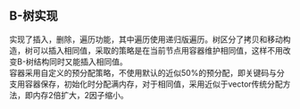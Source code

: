 B-树实现
---
实现了插入，删除，遍历功能，其中遍历使用递归版遍历。树区分了拷贝和移动构造，树可以插入相同值，采取的策略是在当前节点用容器维护相同值，这样不用改变B-树结构同时又能插入相同值。<br />
容器采用自定义的预分配策略，不使用默认的近似50%的预分配，即关键码与分支用容器保存，初始化时分配满内存，对于相同值，采用近似于vector传统分配方法，即内存2倍扩大，2因子缩小。
